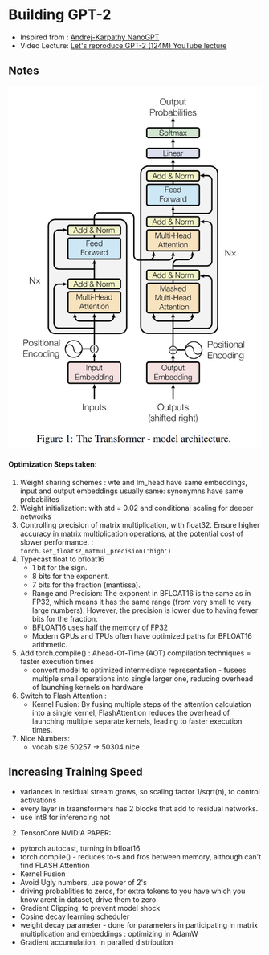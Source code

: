 # Building GPT-2
- Inspired from : [Andrej-Karpathy NanoGPT](https://github.com/karpathy/build-nanogpt)
- Video Lecture: [Let's reproduce GPT-2 (124M) YouTube lecture](https://youtu.be/l8pRSuU81PU)

## Notes
![transformers-architecture](pics/image.png)
#### Optimization Steps taken: 
1. Weight sharing schemes : wte and lm_head have same embeddings, input and output embeddings usually same: synonymns have same probabilites
2. Weight initialization: with std = 0.02 and conditional scaling for deeper networks
3. Controlling precision of matrix multiplication, with float32. Ensure higher accuracy in matrix multiplication operations, at the potential cost of slower performance. : <br>`torch.set_float32_matmul_precision('high')`
4. Typecast float to bfloat16
    - 1 bit for the sign.
    - 8 bits for the exponent.
    - 7 bits for the fraction (mantissa).
    - Range and Precision: The exponent in BFLOAT16 is the same as in FP32, which means it has the same range (from very small to very large numbers). However, the precision is lower due to having fewer bits for the fraction.
    - BFLOAT16 uses half the memory of FP32 
    - Modern GPUs and TPUs often have optimized paths for BFLOAT16 arithmetic.
5. Add torch.compile() : Ahead-Of-Time (AOT) compilation techniques = faster execution times
    - convert model to optimized intermediate representation - fusees multiple small operations into single larger one, reducing overhead of launching kernels on hardware
6. Switch to Flash Attention :
    - Kernel Fusion: By fusing multiple steps of the attention calculation into a single kernel, FlashAttention reduces the overhead of launching multiple separate kernels, leading to faster execution times.
7. Nice Numbers:
    - vocab size 50257 -> 50304 nice


## Increasing Training Speed

- variances in residual stream grows, so scaling factor 1/sqrt(n), to control activations
- every layer in traansformers has 2 blocks that add to residual networks.
- use int8 for inferencing not 
2. TensorCore NVIDIA PAPER: 
- pytorch autocast, turning in bfloat16
- torch.compile() - reduces to-s and fros between memory, although can't find FLASH Attention
- Kernel Fusion
- Avoid Ugly numbers, use power of 2's
- driving probablities to zeros, for extra tokens to you have which you know arent in dataset, drive them to zero.
- Gradient Clipping, to prevent model shock
- Cosine decay learning scheduler
- weight decay parameter - done for parameters in participating in matrix multiplication and embeddings : optimizing in AdamW
- Gradient accumulation, in paralled distribution

